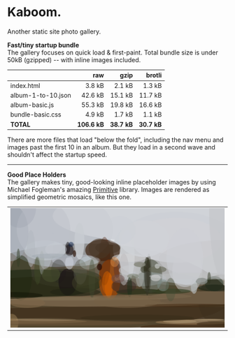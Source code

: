 # Kaboom.

Another static site photo gallery.

**Fast/tiny startup bundle**  
The gallery focuses on quick load & first-paint.  Total bundle size is under 50kB (gzipped) -- with inline images included.

|                      |   raw     |    gzip   |    brotli   |
|----------------------|----------:|----------:|------------:|
|  index.html          |   3.8 kB  |   2.1 kB  |     1.3 kB  |
|  album-1-to-10.json  |  42.6 kB  |  15.1 kB  |    11.7 kB  |
|  album-basic.js      |  55.3 kB  |  19.8 kB  |    16.6 kB  |
|  bundle-basic.css    |   4.9 kB  |   1.7 kB  |     1.1 kB  |
|  **TOTAL**           |  **106.6 kB** |  **38.7 kB** |  **30.7 kB**  |

There are more files that load "below the fold", including the nav menu and images past the first 10 in an album.  But they load in a second wave and shouldn't affect the startup speed.

---

**Good Place Holders**  
The gallery makes tiny, good-looking inline placeholder images by using Michael Fogleman's amazing [Primitive](https://github.com/fogleman/primitive) library.  Images are rendered as simplified geometric mosaics, like this one. 

|    |
|:--:|
|![Demo Primitive](./src/dummy/demo.svg)|



